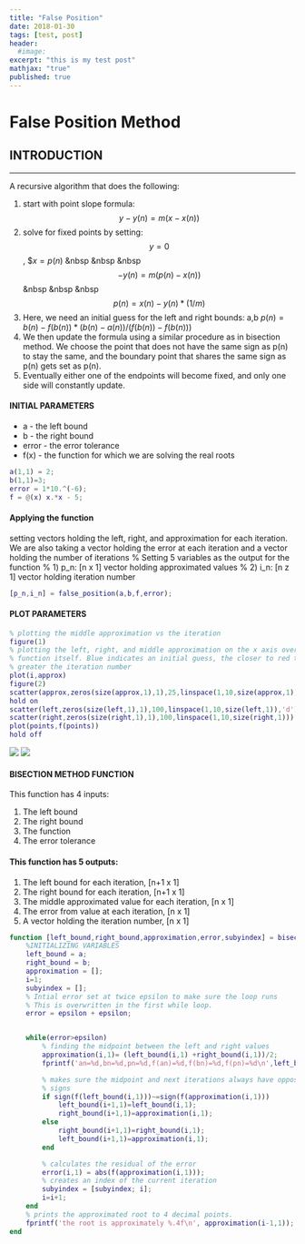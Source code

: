 ```yaml
---
title: "False Position"
date: 2018-01-30
tags: [test, post]
header:
  #image:
excerpt: "this is my test post"
mathjax: "true"
published: true
---
```

# False Position Method
## INTRODUCTION
---------------------------------------------------
A recursive algorithm that does the following:
1. start with point slope formula:  $$y-y(n)=m(x-x(n))$$
2. solve for fixed points by setting: $$y=0$$ , $$x=p(n)$
&nbsp  &nbsp  &nbsp  $$-y(n)=m(p(n)-x(n))$$
&nbsp  &nbsp  &nbsp  $$p(n)=x(n)-y(n)* (1/m)$$
3. Here, we need an initial guess for the left and right bounds: a,b
      $p(n) = b(n) - f(b(n)) * (b(n)-a(n)) / (f(b(n)) - f(b(n)))$
4. We then update the formula using a similar procedure as in bisection
  method. We choose the point that does not have the same sign as p(n) to
  stay the same, and the boundary point that shares the same sign as p(n)
  gets set as p(n).
5. Eventually either one of the endpoints will become fixed, and only
  one side will constantly update.


#### INITIAL PARAMETERS
* a - the left bound
* b - the right bound
* error - the error tolerance
* f(x) - the function for which we are solving the real roots

```matlab
a(1,1) = 2;
b(1,1)=3;
error = 1*10.^(-6);
f = @(x) x.*x - 5;
```
#### Applying the function
setting vectors holding the left, right, and approximation for each
iteration. We are also taking a vector holding the error at each
iteration and a vector holding the number of iterations
% Setting 5 variables as the output for the function
% 1) p_n: [n x 1] vector holding approximated values
% 2) i_n: [n z 1] vector holding iteration number

```matlab
[p_n,i_n] = false_position(a,b,f,error);
```
#### PLOT PARAMETERS
```matlab
% plotting the middle approximation vs the iteration
figure(1)
% plotting the left, right, and middle approximation on the x axis over the
% function itself. Blue indicates an initial guess, the closer to red the
% greater the iteration number
plot(i,approx)
figure(2)
scatter(approx,zeros(size(approx,1),1),25,linspace(1,10,size(approx,1)),'filled')
hold on
scatter(left,zeros(size(left,1),1),100,linspace(1,10,size(left,1)),'d')
scatter(right,zeros(size(right,1),1),100,linspace(1,10,size(right,1)))
plot(points,f(points))
hold off
```
<img src="{{ site.baseurl }}/images/numerical_analysis/linear_methods/bisection_method/approximation_vs_iteration.png">

<img src="{{ site.baseurl }}/images/numerical_analysis/linear_methods/bisection_method/example_of_bijection.png">

#### BISECTION METHOD FUNCTION
This function has 4 inputs:
1. The left bound
2. The right bound
3. The function
4. The error tolerance

#### This function has 5 outputs:
1. The left bound for each iteration, [n+1 x 1]
2. The right bound for each iteration, [n+1 x 1]
3. The middle approximated value for each iteration, [n x 1]
4. The error from value at each iteration, [n x 1]
5. A vector holding the iteration number, [n x 1]

```matlab
function [left_bound,right_bound,approximation,error,subyindex] = bisection(a,b,f,epsilon)
    %INITIALIZING VARIABLES
    left_bound = a;
    right_bound = b;
    approximation = [];
    i=1;
    subyindex = [];
    % Intial error set at twice epsilon to make sure the loop runs
    % This is overwritten in the first while loop.
    error = epsilon + epsilon;


    while(error>epsilon)
        % finding the midpoint between the left and right values
        approximation(i,1)= (left_bound(i,1) +right_bound(i,1))/2;
        fprintf('an=%d,bn=%d,pn=%d,f(an)=%d,f(bn)=%d,f(pn)=%d\n',left_bound(i,1),right_bound(i,1),approximation(i,1),sign(f(left_bound(i,1))),sign(f(right_bound(i,1))),sign(f(approximation(i,1))))

        % makes sure the midpoint and next iterations always have opposite
        % signs
        if sign(f(left_bound(i,1)))~=sign(f(approximation(i,1)))
            left_bound(i+1,1)=left_bound(i,1);
            right_bound(i+1,1)=approximation(i,1);
        else
            right_bound(i+1,1)=right_bound(i,1);
            left_bound(i+1,1)=approximation(i,1);
        end

        % calculates the residual of the error
        error(i,1) = abs(f(approximation(i,1)));
        % creates an index of the current iteration
        subyindex = [subyindex; i];
        i=i+1;
    end
    % prints the approximated root to 4 decimal points.
    fprintf('the root is approximately %.4f\n', approximation(i-1,1));
end
```
